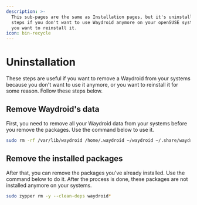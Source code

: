 ```yaml
---
description: >-
  This sub-pages are the same as Installation pages, but it's uninstallation
  steps if you don't want to use Waydroid anymore on your openSUSE systems or
  you want to reinstall it.
icon: bin-recycle
---
```


# Uninstallation

These steps are useful if you want to remove a Waydroid from your systems because you don't want to use it anymore, or you want to reinstall it for some reason. Follow these steps below.

## Remove Waydroid's data

First, you need to remove all your Waydroid data from your systems before you remove the packages. Use the command below to use it.

```sh
sudo rm -rf /var/lib/waydroid /home/.waydroid ~/waydroid ~/.share/waydroid ~/.local/share/applications/*aydroid* ~/.local/share/waydroid 
```

## Remove the installed packages

After that, you can remove the packages you've already installed. Use the command below to do it. After the process is done, these packages are not installed anymore on your systems.

```sh
sudo zypper rm -y --clean-deps waydroid*
```

